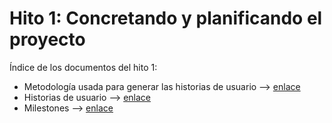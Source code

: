# Hito 1: Concretando y planificando el proyecto

Índice de los documentos del hito 1:
- Metodología usada para generar las historias de usuario --> [enlace](descripcion.md)
- Historias de usuario --> [enlace](historiasUsuario.md)
- Milestones --> [enlace](milestone.md)
